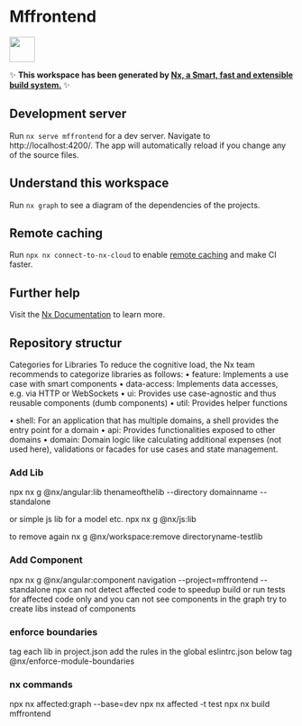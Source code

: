 # Mffrontend

<a alt="Nx logo" href="https://nx.dev" target="_blank" rel="noreferrer"><img src="https://raw.githubusercontent.com/nrwl/nx/master/images/nx-logo.png" width="45"></a>

✨ **This workspace has been generated by [Nx, a Smart, fast and extensible build system.](https://nx.dev)** ✨

## Development server

Run `nx serve mffrontend` for a dev server. Navigate to http://localhost:4200/. The app will automatically reload if you change any of the source files.

## Understand this workspace

Run `nx graph` to see a diagram of the dependencies of the projects.

## Remote caching

Run `npx nx connect-to-nx-cloud` to enable [remote caching](https://nx.app) and make CI faster.

## Further help

Visit the [Nx Documentation](https://nx.dev) to learn more.

## Repository structur

Categories for Libraries
To reduce the cognitive load, the Nx team recommends to categorize libraries as follows:
• feature: Implements a use case with smart components
• data-access: Implements data accesses, e.g. via HTTP or WebSockets
• ui: Provides use case-agnostic and thus reusable components (dumb components)
• util: Provides helper functions

• shell: For an application that has multiple domains, a shell provides the entry point for a
domain
• api: Provides functionalities exposed to other domains
• domain: Domain logic like calculating additional expenses (not used here), validations or
facades for use cases and state management. 

### Add Lib

npx nx g @nx/angular:lib thenameofthelib --directory domainname --standalone

or simple js lib for a model etc. npx nx g @nx/js:lib 

to remove again  nx g @nx/workspace:remove directoryname-testlib

### Add Component

npx nx g @nx/angular:component navigation --project=mffrontend --standalone
npx can not detect affected code to speedup build or run tests for affected code only and you can not see components in the graph
try to create libs instead of components

### enforce boundaries

tag each lib in project.json 
add the rules in the global eslintrc.json below tag @nx/enforce-module-boundaries

### nx commands

npx nx affected:graph --base=dev
npx nx affected -t test
npx nx build mffrontend